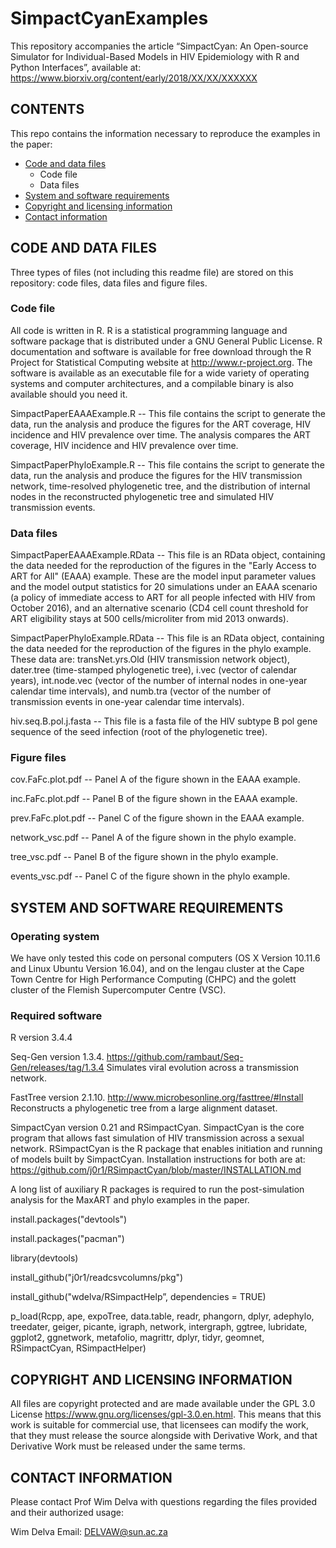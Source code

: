 # SimpactCyanExamples

<!-- Created by Wim Delva and David Niyukuri, 14 September 2018 -->


This repository accompanies the article “SimpactCyan: An Open-source Simulator for Individual-Based Models in HIV Epidemiology with R and Python Interfaces”, available at: <https://www.biorxiv.org/content/early/2018/XX/XX/XXXXXX>
<!-- This URL is a placeholder and must be replaced by the actual URL, once the paper has been uploaded. 
The original paper is available at: <http://www.journals.uchicago.edu/doi/full/10.1086/596510>
-->

## CONTENTS

This repo contains the information necessary to reproduce the examples in the paper:

* [Code and data files](#code-and-data-files)
   * Code file
   * Data files
* [System and software requirements](#system-and-software-requirements)
* [Copyright and licensing information](#copyright-and-licensing-information)
* [Contact information](#contact-information)

## CODE AND DATA FILES 

Three types of files (not including this readme file) are stored on this repository: code files, data files and figure files.


### Code file

All code is written in R. R is a statistical programming language and software package that is distributed under a GNU General Public License. R documentation and software is available for free download through the R Project for Statistical Computing website at http://www.r-project.org. The software is available as an executable file for a wide variety of operating systems and computer architectures, and a compilable binary is also available should you need it.

  SimpactPaperEAAAExample.R -- This file contains the script to generate the data, run the analysis and produce the figures for the ART coverage, HIV incidence and HIV prevalence over time. The analysis compares the ART coverage, HIV incidence and HIV prevalence over time.
  
  SimpactPaperPhyloExample.R -- This file contains the script to generate the data, run the analysis and produce the figures for the HIV transmission network, time-resolved phylogenetic tree, and the distribution of internal nodes in the reconstructed phylogenetic tree and simulated HIV transmission events.


### Data files
  
  SimpactPaperEAAAExample.RData -- This file is an RData object, containing the data needed for the reproduction of the figures in the "Early Access to ART for All" (EAAA) example. These are the model input parameter values and the model output statistics for 20 simulations under an EAAA scenario (a policy of immediate access to ART for all people infected with HIV from October 2016), and an alternative scenario (CD4 cell count threshold for ART eligibility stays at 500 cells/microliter from mid 2013 onwards). 

  SimpactPaperPhyloExample.RData -- This file is an RData object, containing the data needed for the reproduction of the figures in the phylo example. These data are: transNet.yrs.Old (HIV transmission network object), dater.tree (time-stamped phylogenetic tree), i.vec (vector of calendar years), int.node.vec (vector of the number of internal nodes in one-year calendar time intervals), and numb.tra (vector of the number of transmission events in one-year calendar time intervals).

  hiv.seq.B.pol.j.fasta -- This file is a fasta file of the HIV subtype B pol gene sequence of the seed infection (root of the phylogenetic tree).
  
  
### Figure files

  cov.FaFc.plot.pdf -- Panel A of the figure shown in the EAAA example.
  
  inc.FaFc.plot.pdf -- Panel B of the figure shown in the EAAA example.
  
  prev.FaFc.plot.pdf -- Panel C of the figure shown in the EAAA example.
  
  network_vsc.pdf -- Panel A of the figure shown in the phylo example.
  
  tree_vsc.pdf -- Panel B of the figure shown in the phylo example.
  
  events_vsc.pdf -- Panel C of the figure shown in the phylo example.  
  

## SYSTEM AND SOFTWARE REQUIREMENTS

### Operating system

  We have only tested this code on personal computers (OS X Version 10.11.6 and Linux Ubuntu Version 16.04), and on the lengau cluster at the Cape Town Centre for High Performance Computing (CHPC) and the golett cluster of the Flemish Supercomputer Centre (VSC).

### Required software

  R version 3.4.4

  Seq-Gen version 1.3.4. <https://github.com/rambaut/Seq-Gen/releases/tag/1.3.4> Simulates viral evolution across a transmission network.

  FastTree version 2.1.10. <http://www.microbesonline.org/fasttree/#Install> Reconstructs a phylogenetic tree from a large alignment dataset.

  SimpactCyan version 0.21 and RSimpactCyan. SimpactCyan is the core program that allows fast simulation of HIV transmission across a sexual network. RSimpactCyan is the R package that enables initiation and running of models built by SimpactCyan. Installation instructions for both are at: <https://github.com/j0r1/RSimpactCyan/blob/master/INSTALLATION.md>

  A long list of auxiliary R packages is required to run the post-simulation analysis for the MaxART and phylo examples in the paper.

  install.packages("devtools")
  
  install.packages("pacman")
  
  library(devtools)

  install_github("j0r1/readcsvcolumns/pkg")

  install_github("wdelva/RSimpactHelp”, dependencies = TRUE)

  p_load(Rcpp, ape, expoTree, data.table, readr, phangorn, dplyr, adephylo, treedater, geiger, picante, igraph, network, intergraph, ggtree, lubridate, ggplot2, ggnetwork, metafolio, magrittr, dplyr, tidyr, geomnet, RSimpactCyan, RSimpactHelper)
 

## COPYRIGHT AND LICENSING INFORMATION

All files are copyright protected and are made available under the GPL 3.0 License <https://www.gnu.org/licenses/gpl-3.0.en.html>. This means that this work is suitable for commercial use, that licensees can modify the work, that they must release the source alongside with Derivative Work, and that Derivative Work must be released under the same terms.


## CONTACT INFORMATION

Please contact Prof Wim Delva with questions regarding the files provided and their authorized usage:

Wim Delva
Email: <DELVAW@sun.ac.za>


